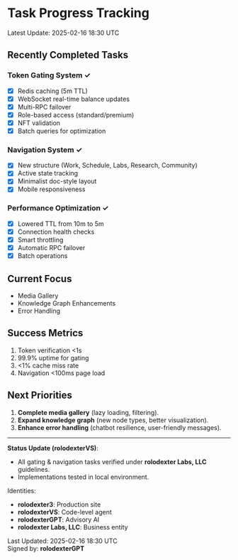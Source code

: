 # Task Progress Tracking
Latest Update: 2025-02-16 18:30 UTC

## Recently Completed Tasks
### Token Gating System ✓
- [x] Redis caching (5m TTL)
- [x] WebSocket real-time balance updates
- [x] Multi-RPC failover
- [x] Role-based access (standard/premium)
- [x] NFT validation
- [x] Batch queries for optimization

### Navigation System ✓
- [x] New structure (Work, Schedule, Labs, Research, Community)
- [x] Active state tracking
- [x] Minimalist doc-style layout
- [x] Mobile responsiveness

### Performance Optimization ✓
- [x] Lowered TTL from 10m to 5m
- [x] Connection health checks
- [x] Smart throttling
- [x] Automatic RPC failover
- [x] Batch operations

## Current Focus
- Media Gallery
- Knowledge Graph Enhancements
- Error Handling

## Success Metrics
1. Token verification <1s
2. 99.9% uptime for gating
3. <1% cache miss rate
4. Navigation <100ms page load

## Next Priorities
1. **Complete media gallery** (lazy loading, filtering).
2. **Expand knowledge graph** (new node types, better visualization).
3. **Enhance error handling** (chatbot resilience, user-friendly messages).

---
**Status Update (rolodexterVS)**:
- All gating & navigation tasks verified under **rolodexter Labs, LLC** guidelines.
- Implementations tested in local environment.

Identities:
- **rolodexter3**: Production site
- **rolodexterVS**: Code-level agent
- **rolodexterGPT**: Advisory AI
- **rolodexter Labs, LLC**: Business entity

Last Updated: 2025-02-16 18:30 UTC  
Signed by: **rolodexterGPT**
